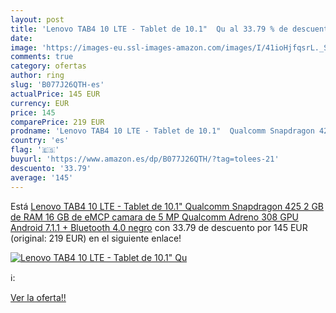 ```yaml
---
layout: post
title: 'Lenovo TAB4 10 LTE - Tablet de 10.1"  Qu al 33.79 % de descuento'
date: 
image: 'https://images-eu.ssl-images-amazon.com/images/I/41ioHjfqsrL._SL200_.jpg'
comments: true
category: ofertas
author: ring
slug: 'B077J26QTH-es'
actualPrice: 145 EUR
currency: EUR
price: 145
comparePrice: 219 EUR
prodname: 'Lenovo TAB4 10 LTE - Tablet de 10.1"  Qualcomm Snapdragon 425  2 GB de RAM  16 GB de eMCP  camara de 5 MP  Qualcomm Adreno 308 GPU  Android 7.1.1 + Bluetooth 4.0   negro'
country: 'es'
flag: '🇪🇸'
buyurl: 'https://www.amazon.es/dp/B077J26QTH/?tag=tolees-21'
descuento: '33.79'
average: '145'
---
```


Está [Lenovo TAB4 10 LTE - Tablet de 10.1"  Qualcomm Snapdragon 425  2 GB de RAM  16 GB de eMCP  camara de 5 MP  Qualcomm Adreno 308 GPU  Android 7.1.1 + Bluetooth 4.0   negro](https://www.amazon.es/dp/B077J26QTH/?tag=tolees-21) con 33.79 de descuento por 145 EUR (original: 219 EUR) en el siguiente enlace!

[![Lenovo TAB4 10 LTE - Tablet de 10.1"  Qu](https://images-eu.ssl-images-amazon.com/images/I/41ioHjfqsrL._SL200_.jpg)](https://www.amazon.es/dp/B077J26QTH/?tag=tolees-21)

ℹ️:


[Ver la oferta!!](https://www.amazon.es/dp/B077J26QTH/?tag=tolees-21)
